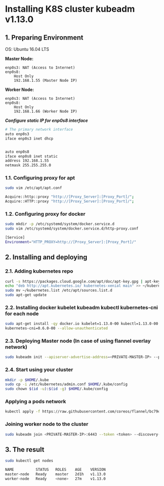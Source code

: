 Installing K8S cluster kubeadm v1.13.0
======================================

## 1. Preparing Environment

OS: Ubuntu 16.04 LTS

**Master Node:**

    enp0s3: NAT (Access to Internet)
    enp0s8:
        Host Only
        192.168.1.55 (Master Node IP)

**Worker Node:**

    enp0s3: NAT (Access to Internet)
    enp0s8:
        Host Only
        192.168.1.66 (Worker Node IP)

***Configure static IP for enp0s8 interface***
```sh
# The primary network interface
auto enp0s3
iface enp0s3 inet dhcp


auto enp0s8
iface enp0s8 inet static
address 192.168.1.55
netmask 255.255.255.0
```


### 1.1. Configuring proxy for apt
```sh
sudo vim /etc/apt/apt.conf

Acquire::http::proxy "http://[Proxy_Server]:[Proxy_Port]/";
Acquire::HTTP::proxy "http://[Proxy_Server]:[Proxy_Port]/";
```

### 1.2. Configuring proxy for docker
```sh
sudo mkdir -p /etc/systemd/system/docker.service.d
sudo vim /etc/systemd/system/docker.service.d/http-proxy.conf

[Service]
Environment="HTTP_PROXY=http://[Proxy_Server]:[Proxy_Port]/"
```

## 2. Installing and deploying

### 2.1. Adding kubernetes repo
```sh
curl -s https://packages.cloud.google.com/apt/doc/apt-key.gpg | apt-key add -
echo "deb http://apt.kubernetes.io/ kubernetes-xenial main" >> ~/kubernetes.list
sudo mv ~/kubernetes.list /etc/apt/sources.list.d
sudo apt-get update
```

### 2.2. Installing docker kubelet kubeadm kubectl kubernetes-cni for each node
```sh
sudo apt-get install -qy docker.io kubelet=1.13.0-00 kubectl=1.13.0-00 kubeadm=1.13.0-00 \
kubernetes-cni=0.6.0-00 --allow-unauthenticated
```

### 2.3. Deploying Master node (In case of using flannel overlay network)
```sh
sudo kubeadm init --apiserver-advertise-address=<PRIVATE-MASTER-IP> --pod-network-cidr=10.244.0.0/16
```

### 2.4. Start using your cluster
```sh
mkdir -p $HOME/.kube
sudo cp -i /etc/kubernetes/admin.conf $HOME/.kube/config
sudo chown $(id -u):$(id -g) $HOME/.kube/config
```

### Applying a pods network
```sh
kubectl apply -f https://raw.githubusercontent.com/coreos/flannel/bc79dd1505b0c8681ece4de4c0d86c5cd2643275/Documentation/kube-flannel.yml
```

### Joining worker node to the cluster
```sh
sudo kubeadm join <PRIVATE-MASTER-IP>:6443 --token <token> --discovery-token-ca-cert-hash sha256:<hash>
```

## 3. The result
```sh
sudo kubectl get nodes

NAME          STATUS   ROLES    AGE    VERSION
master-node   Ready    master   2d1h   v1.13.0
worker-node   Ready    <none>   27m    v1.13.0
```
